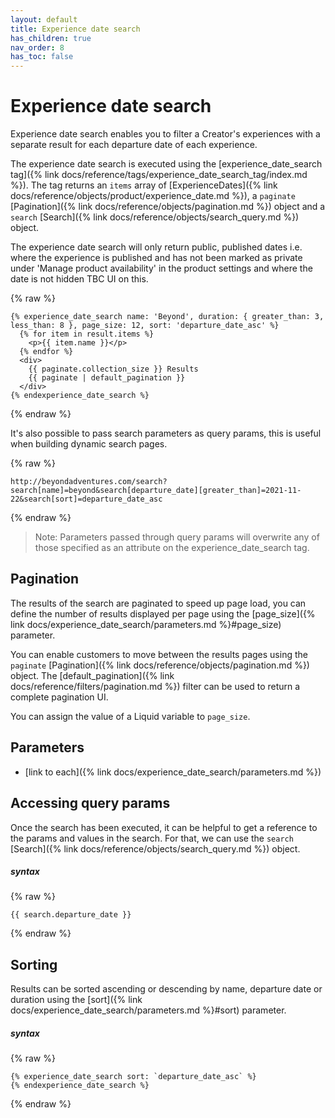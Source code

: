 ```yaml
---
layout: default
title: Experience date search
has_children: true
nav_order: 8
has_toc: false
---
```


# Experience date search

Experience date search enables you to filter a Creator's experiences with a separate result for each departure date of each experience.

The experience date search is executed using the [experience_date_search tag]({% link docs/reference/tags/experience_date_search_tag/index.md %}). The tag returns an `items` array of [ExperienceDates]({% link docs/reference/objects/product/experience_date.md %}), a `paginate` [Pagination]({% link docs/reference/objects/pagination.md %}) object and a `search` [Search]({% link docs/reference/objects/search_query.md %}) object.

The experience date search will only return public, published dates i.e. where the experience is published and has not been marked as private under 'Manage product availability' in the product settings and where the date is not hidden TBC UI on this.

{% raw %}
```liquid
{% experience_date_search name: 'Beyond', duration: { greater_than: 3, less_than: 8 }, page_size: 12, sort: 'departure_date_asc' %}
  {% for item in result.items %}
    <p>{{ item.name }}</p>
  {% endfor %}
  <div>
    {{ paginate.collection_size }} Results
    {{ paginate | default_pagination }}
  </div>
{% endexperience_date_search %}
```
{% endraw %}

It's also possible to pass search parameters as query params, this is useful when building dynamic search pages.

{% raw %}
```
http://beyondadventures.com/search?search[name]=beyond&search[departure_date][greater_than]=2021-11-22&search[sort]=departure_date_asc
```
{% endraw %}

> Note: Parameters passed through query params will overwrite any of those specified as an attribute on the experience_date_search tag.

## Pagination
The results of the search are paginated to speed up page load, you can define the number of results displayed per page using the [page_size]({% link docs/experience_date_search/parameters.md %}#page_size) parameter.

You can enable customers to move between the results pages using the `paginate` [Pagination]({% link docs/reference/objects/pagination.md %}) object. The [default_pagination]({% link docs/reference/filters/pagination.md %}) filter can be used to return a complete pagination UI.

You can assign the value of a Liquid variable to `page_size`.


## Parameters
- [link to each]({% link docs/experience_date_search/parameters.md %})


## Accessing query params
Once the search has been executed, it can be helpful to get a reference to the params and values in the search. For that, we can use the `search` [Search]({% link docs/reference/objects/search_query.md %}) object.

##### syntax
{% raw %}
```
{{ search.departure_date }}
```
{% endraw %}

## Sorting
Results can be sorted ascending or descending by name, departure date or duration using the [sort]({% link docs/experience_date_search/parameters.md %}#sort) parameter.

##### syntax
{% raw %}
```
{% experience_date_search sort: `departure_date_asc` %}
{% endexperience_date_search %}
```
{% endraw %}

